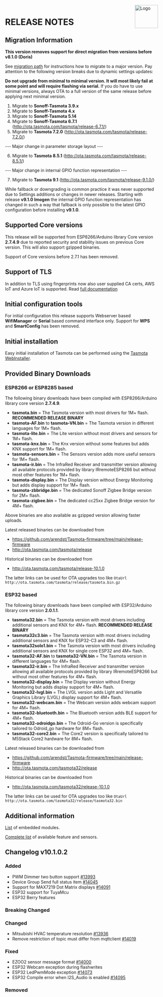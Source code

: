 <img src="https://github.com/arendst/Tasmota/blob/master/tools/logo/TASMOTA_FullLogo_Vector.svg" alt="Logo" align="right" height="76"/>

# RELEASE NOTES

## Migration Information

**This version removes support for direct migration from versions before v8.1.0 (Doris)**

See [migration path](https://tasmota.github.io/docs/Upgrading#migration-path) for instructions how to migrate to a major version. Pay attention to the following version breaks due to dynamic settings updates:

**Do not upgrade from minimal to minimal version. It will most likely fail at some point and will require flashing via serial.** If you do have to use minimal versions, always OTA to a full version of the same release before applying next minimal version.

1. Migrate to **Sonoff-Tasmota 3.9.x**
2. Migrate to **Sonoff-Tasmota 4.x**
3. Migrate to **Sonoff-Tasmota 5.14**
4. Migrate to **Sonoff-Tasmota 6.7.1** (http://ota.tasmota.com/tasmota/release-6.7.1/)
5. Migrate to **Tasmota 7.2.0** (http://ota.tasmota.com/tasmota/release-7.2.0/)

--- Major change in parameter storage layout ---

6. Migrate to **Tasmota 8.5.1** (http://ota.tasmota.com/tasmota/release-8.5.1/)

--- Major change in internal GPIO function representation ---

7. Migrate to **Tasmota 9.1** (http://ota.tasmota.com/tasmota/release-9.1.0/)

While fallback or downgrading is common practice it was never supported due to Settings additions or changes in newer releases. Starting with release **v9.1.0 Imogen** the internal GPIO function representation has changed in such a way that fallback is only possible to the latest GPIO configuration before installing **v9.1.0**.

## Supported Core versions

This release will be supported from ESP8266/Arduino library Core version **2.7.4.9** due to reported security and stability issues on previous Core version. This will also support gzipped binaries.

Support of Core versions before 2.7.1 has been removed.

## Support of TLS

In addition to TLS using fingerprints now also user supplied CA certs, AWS IoT and Azure IoT is supported. Read [full documentation](https://tasmota.github.io/docs/AWS-IoT)

## Initial configuration tools

For initial configuration this release supports Webserver based **WifiManager** or **Serial** based command interface only. Support for **WPS** and **SmartConfig** has been removed.

## Initial installation

Easy initial installation of Tasmota can be performed using the [Tasmota WebInstaller](https://arendst.github.io/Tasmota-firmware/).

## Provided Binary Downloads

### ESP8266 or ESP8285 based
The following binary downloads have been compiled with ESP8266/Arduino library core version **2.7.4.9**.

- **tasmota.bin** = The Tasmota version with most drivers for 1M+ flash. **RECOMMENDED RELEASE BINARY**
- **tasmota-AF.bin** to **tasmota-VN.bin** = The Tasmota version in different languages for 1M+ flash.
- **tasmota-lite.bin** = The Lite version without most drivers and sensors for 1M+ flash.
- **tasmota-knx.bin** = The Knx version without some features but adds KNX support for 1M+ flash.
- **tasmota-sensors.bin** = The Sensors version adds more useful sensors for 1M+ flash.
- **tasmota-ir.bin** = The InfraRed Receiver and transmitter version allowing all available protocols provided by library IRremoteESP8266 but without most other features for 1M+ flash.
- **tasmota-display.bin** = The Display version without Energy Monitoring but adds display support for 1M+ flash.
- **tasmota-zbbridge.bin** = The dedicated Sonoff Zigbee Bridge version for 2M+ flash.
- **tasmota-zigbee.bin** = The dedicated cc25xx Zigbee Bridge version for 4M+ flash.

Above binaries are also available as gzipped version allowing faster uploads.

Latest released binaries can be downloaded from
- https://github.com/arendst/Tasmota-firmware/tree/main/release-firmware
- http://ota.tasmota.com/tasmota/release

Historical binaries can be downloaded from
- http://ota.tasmota.com/tasmota/release-10.1.0

The latter links can be used for OTA upgrades too like ``OtaUrl http://ota.tasmota.com/tasmota/release/tasmota.bin.gz``

### ESP32 based
The following binary downloads have been compiled with ESP32/Arduino library core version **2.0.1.1**.

- **tasmota32.bin** = The Tasmota version with most drivers including additional sensors and KNX for 4M+ flash.  **RECOMMENDED RELEASE BINARY**
- **tasmota32c3.bin** = The Tasmota version with most drivers including additional sensors and KNX for ESP32-C3 and 4M+ flash.
- **tasmota32solo1.bin** = The Tasmota version with most drivers including additional sensors and KNX for single core ESP32 and 4M+ flash.
- **tasmota32-AF.bin** to **tasmota32-VN.bin** = The Tasmota version in different languages for 4M+ flash.
- **tasmota32-ir.bin** = The InfraRed Receiver and transmitter version allowing all available protocols provided by library IRremoteESP8266 but without most other features for 4M+ flash.
- **tasmota32-display.bin** = The Display version without Energy Monitoring but adds display support for 4M+ flash.
- **tasmota32-lvgl.bin** = The LVGL version adds Light and Versatile Graphics Library (LVGL) display support for 4M+ flash.
- **tasmota32-webcam.bin** = The Webcam version adds webcam support for 4M+ flash.
- **tasmota32-bluetooth.bin** = The Bluetooth version adds BLE support for 4M+ flash.
- **tasmota32-odroidgo.bin** = The Odroid-Go version is specifically tailored to Odroid_go hardware for 8M+ flash.
- **tasmota32-core2.bin** = The Core2 version is specifically tailored to M5Stack Core2 hardware for 8M+ flash.

Latest released binaries can be downloaded from
- https://github.com/arendst/Tasmota-firmware/tree/main/release-firmware
- http://ota.tasmota.com/tasmota32/release

Historical binaries can be downloaded from
- http://ota.tasmota.com/tasmota32/release-10.1.0

The latter links can be used for OTA upgrades too like ``OtaUrl http://ota.tasmota.com/tasmota32/release/tasmota32.bin``

## Additional information

[List](MODULES.md) of embedded modules.

[Complete list](BUILDS.md) of available feature and sensors.

## Changelog v10.1.0.2
### Added
- PWM Dimmer two button support [#13993](https://github.com/arendst/Tasmota/issues/13993)
- Device Group Send full status item [#14045](https://github.com/arendst/Tasmota/issues/14045)
- Support for MAX7219 Dot Matrix displays [#14091](https://github.com/arendst/Tasmota/issues/14091)
- ESP32 support for TuyaMcu
- ESP32 Berry features

### Breaking Changed

### Changed
- Mitsubishi HVAC temperature resolution [#13936](https://github.com/arendst/Tasmota/issues/13936)
- Remove restriction of topic must differ from mqttclient [#14019](https://github.com/arendst/Tasmota/issues/14019)

### Fixed
- EZOO2 sensor message format [#14000](https://github.com/arendst/Tasmota/issues/14000)
- ESP32 Webcam exception during flashwrites
- ESP32 LedPwmMode exception [#14073](https://github.com/arendst/Tasmota/issues/14073)
- ESP32 Compile error when I2S_Audio is enabled [#14095](https://github.com/arendst/Tasmota/issues/14095)

### Removed
